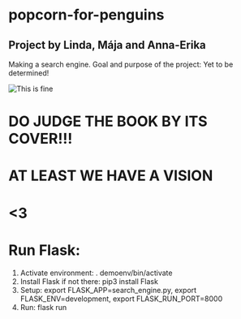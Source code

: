 # popcorn-for-penguins
## Project by Linda, Mája and Anna-Erika
Making a search engine.
Goal and purpose of the project: Yet to be determined!

![This is fine](https://media2.giphy.com/media/QMHoU66sBXqqLqYvGO/giphy.gif)

# DO JUDGE THE BOOK BY ITS COVER!!!
# AT LEAST WE HAVE A VISION
# <3

# Run Flask:
1. Activate environment: . demoenv/bin/activate
2. Install Flask if not there: pip3 install Flask
3. Setup: export FLASK_APP=search_engine.py, export FLASK_ENV=development, export FLASK_RUN_PORT=8000
4. Run: flask run
